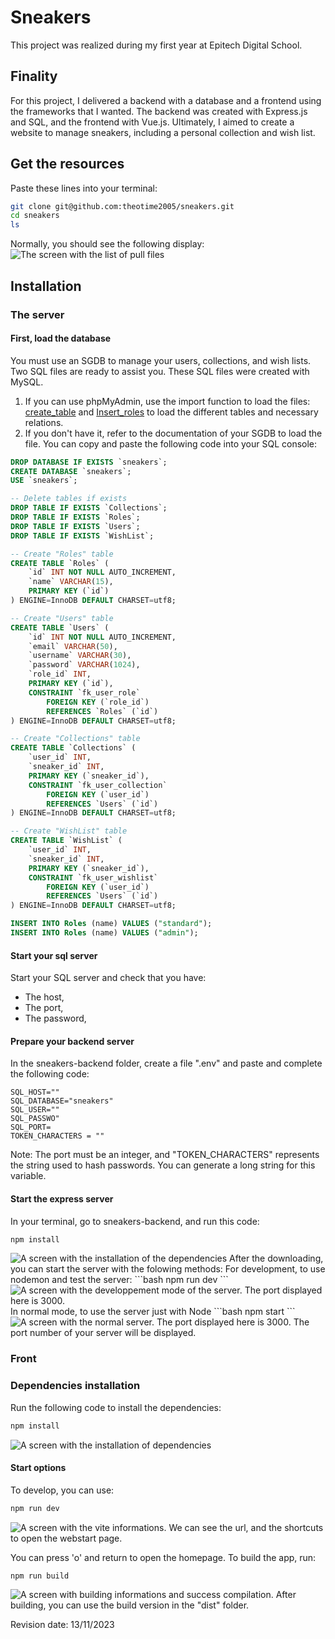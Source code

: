 # Sneakers
This project was realized during my first year at Epitech Digital School.

## Finality
For this project, I delivered a backend with a database and a frontend using the frameworks that I wanted. The backend was created with Express.js and SQL, and the frontend with Vue.js. Ultimately, I aimed to create a website to manage sneakers, including a personal collection and wish list.

## Get the resources
Paste these lines into your terminal:
```bash
git clone git@github.com:theotime2005/sneakers.git
cd sneakers
ls
```
Normally, you should see the following display:
<img src="documentation_screen/screen_1.png" alt="The screen with the list of pull files">

## Installation
### The server
#### First, load the database
You must use an SGDB to manage your users, collections, and wish lists. Two SQL files are ready to assist you. These SQL files were created with MySQL.
1.  If you can use phpMyAdmin, use the import function to load the files: [create_table](sneakers-backend/sql/create_tables.sql) and [Insert_roles](sneakers-backend/sql/insert_roles.sql) to load the different tables and necessary relations.
2.  If you don't have it, refer to the documentation of your SGDB to load the file. You can copy and paste the following code into your SQL console:
```sql
DROP DATABASE IF EXISTS `sneakers`;
CREATE DATABASE `sneakers`;
USE `sneakers`;

-- Delete tables if exists
DROP TABLE IF EXISTS `Collections`;
DROP TABLE IF EXISTS `Roles`;
DROP TABLE IF EXISTS `Users`;
DROP TABLE IF EXISTS `WishList`;

-- Create "Roles" table
CREATE TABLE `Roles` (
    `id` INT NOT NULL AUTO_INCREMENT,
    `name` VARCHAR(15),
    PRIMARY KEY (`id`)
) ENGINE=InnoDB DEFAULT CHARSET=utf8;

-- Create "Users" table
CREATE TABLE `Users` (
    `id` INT NOT NULL AUTO_INCREMENT,
    `email` VARCHAR(50),
    `username` VARCHAR(30),
    `password` VARCHAR(1024),
    `role_id` INT,
    PRIMARY KEY (`id`),
    CONSTRAINT `fk_user_role`
        FOREIGN KEY (`role_id`)
        REFERENCES `Roles` (`id`)
) ENGINE=InnoDB DEFAULT CHARSET=utf8;

-- Create "Collections" table
CREATE TABLE `Collections` (
    `user_id` INT,
    `sneaker_id` INT,
    PRIMARY KEY (`sneaker_id`),
    CONSTRAINT `fk_user_collection`
        FOREIGN KEY (`user_id`)
        REFERENCES `Users` (`id`)
) ENGINE=InnoDB DEFAULT CHARSET=utf8;

-- Create "WishList" table
CREATE TABLE `WishList` (
    `user_id` INT,
    `sneaker_id` INT,
    PRIMARY KEY (`sneaker_id`),
    CONSTRAINT `fk_user_wishlist`
        FOREIGN KEY (`user_id`)
        REFERENCES `Users` (`id`)
) ENGINE=InnoDB DEFAULT CHARSET=utf8;

INSERT INTO Roles (name) VALUES ("standard");
INSERT INTO Roles (name) VALUES ("admin");
```

#### Start your sql server
Start your SQL server and check that you have:
-   The host,
- The port,
- The password,

#### Prepare your backend server
In the sneakers-backend folder, create a file ".env" and paste and complete the following code:
```plaintext
SQL_HOST=""
SQL_DATABASE="sneakers"
SQL_USER=""
SQL_PASSWO"
SQL_PORT=
TOKEN_CHARACTERS = ""
```
Note: The port must be an integer, and "TOKEN_CHARACTERS" represents the string used to hash passwords. You can generate a long string for this variable.

#### Start the express server
In your terminal, go to sneakers-backend, and run this code:
```bash
npm install
```
<img src="documentation_screen/screen_2.png" alt="A screen with the installation of the dependencies">
After the downloading, you can start the server with the folowing methods:
For development, to use nodemon and test the server:
```bash
npm run dev
```
<img src="documentation_screen/screen_3.png" alt="A screen with the developpement mode of the server. The port displayed here is 3000.">
In normal mode, to use the server just with Node
```bash
npm start
```
<img src="documentation_screen/screen_4.png" alt="A screen with the normal server. The port displayed here is 3000.">
The port number of your server will be displayed.

### Front
### Dependencies installation
Run the following code to install the dependencies:
```bash
npm install
```
<img src="documentation_screen/screen_5.png" alt="A screen with the installation of dependencies">

#### Start options
To develop, you can use:
```bash
npm run dev
```
<img src="documentation_screen/screen_6.png" alt="A screen with the vite informations. We can see the url, and the shortcuts to open the webstart page.">

You can press 'o' and return to open the homepage.
To build the app, run:
```bash
npm run build
```
<img src="documentation_screen/screen_7.png" alt="A screen with building informations and success compilation.">
After building, you can use the build version in the "dist" folder.

Revision date: 13/11/2023
